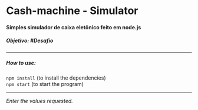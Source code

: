 # Cash-machine - Simulator

#### Simples simulador de caixa eletônico feito em node.js
##### Objetivo: **#Desafio**   

---

##### How to use:

 ```npm install``` (to install the dependencies)  
 ```npm start``` (to start the program)
 
 ---

*Enter the values requested.*
